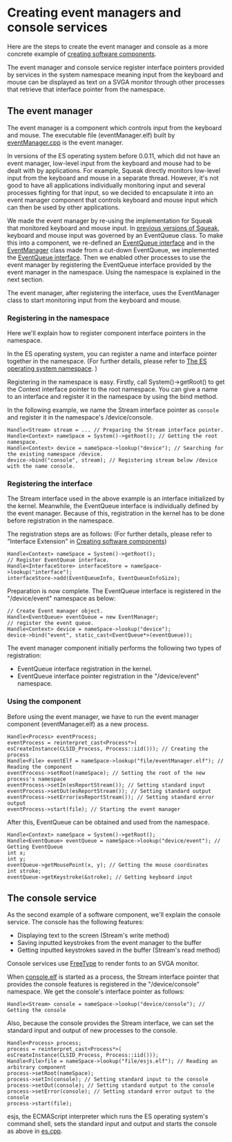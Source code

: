 # Creating event managers and console services #

Here are the steps to create the event manager and console as a more concrete example of [creating software components](ComponentHowto.md).

The event manager and console service register interface pointers provided by services in the system namespace meaning input from the keyboard and mouse can be displayed as text on a SVGA monitor through other processes that retrieve that interface pointer from the namespace.

## The event manager ##

The event manager is a component which controls input from the keyboard and mouse. The executable file (eventManager.elf) built by [eventManager.cpp](http://code.google.com/p/es-operating-system/source/browse/trunk/cmd/eventManager.cpp) is the event manager.

In versions of the ES operating system before 0.0.11, which did not have an event manager, low-level input from the keyboard and mouse had to be dealt with by applications. For example, Squeak directly monitors low-level input from the keyboard and mouse in a separate thread. However, it's not good to have all applications individually monitoring input and several processes fighting for that input, so we decided to encapsulate it into an event manager component that controls keyboard and mouse input which can then be used by other applications.

We made the event manager by re-using the implementation for Squeak that monitored keyboard and mouse input. In [previous versions of Squeak](http://code.google.com/p/es-operating-system/source/browse/trunk/cmd/squeak-3.7.1/es/vm/sqEsInput.cpp), keyboard and mouse input was governed by an EventQueue class. To make this into a component, we re-defined an [EventQueue interface](http://code.google.com/p/es-operating-system/source/browse/trunk/cmd/IEventQueue.idl) and in the [EventManager](http://code.google.com/p/es-operating-system/source/browse/trunk/cmd/eventManager.cpp) class made from a cut-down EventQueue, we implemented the [EventQueue interface](http://code.google.com/p/es-operating-system/source/browse/trunk/cmd/IEventQueue.idl). Then we enabled other processes to use the event manager by registering the EventQueue interface provided by the event manager in the namespace. Using the namespace is explained in the next section.

The event manager, after registering the interface, uses the EventManager class to start monitoring input from the keyboard and mouse.

### Registering in the namespace ###

Here we'll explain how to register component interface pointers in the namespace.

In the ES operating system, you can register a name and interface pointer together in the namespace. (For further details, please refer to [The ES operating system namespace](Namespace.md). )

Registering in the namespace is easy. Firstly, call System()->getRoot() to get the Context interface pointer to the root namespace. You can give a name to an interface and register it in the namespace by using the bind method.

In the following example, we name the Stream interface pointer as `console` and register it in the namespace's /device/console.

```
Handle<Stream> stream = ... // Preparing the Stream interface pointer.
Handle<Context> nameSpace = System()->getRoot(); // Getting the root namespace.
Handle<Context> device = nameSpace->lookup("device"); // Searching for the existing namespace /device.
device->bind("console", stream); // Registering stream below /device with the name console.
```

### Registering the interface ###

The Stream interface used in the above example is an interface initialized by the kernel. Meanwhile, the EventQueue interface is individually defined by the event manager. Because of this, registration in the kernel has to be done before registration in the namespace.

The registration steps are as follows: (For further details, please refer to "Interface Extension" in [Creating software components](ComponentHowto.md))

```
Handle<Context> nameSpace = System()->getRoot();
// Register EventQueue interface.
Handle<InterfaceStore> interfaceStore = nameSpace->lookup("interface");
interfaceStore->add(EventQueueInfo, EventQueueInfoSize);
```

Preparation is now complete. The EventQueue interface is registered in the "/device/event" namespace as below:

```
// Create Event manager object.
Handle<EventQueue> eventQueue = new EventManager;
// register the event queue.
Handle<Context> device = nameSpace->lookup("device");
device->bind("event", static_cast<EventQueue*>(eventQueue));
```

The event manager component initially performs the following two types of registration:

  * EventQueue interface registration in the kernel.
  * EventQueue interface pointer registration in the "/device/event" namespace.

### Using the component ###

Before using the event manager, we have to run the event manager component (eventManager.elf) as a new process.

```
Handle<Process> eventProcess;
eventProcess = reinterpret_cast<Process*>(
esCreateInstance(CLSID_Process, Process::iid())); // Creating the process
Handle<File> eventElf = nameSpace->lookup("file/eventManager.elf"); // Reading the component
eventProcess->setRoot(nameSpace); // Setting the root of the new process's namespace
eventProcess->setIn(esReportStream()); // Setting standard input
eventProcess->setOut(esReportStream()); // Setting standard output
eventProcess->setError(esReportStream()); // Setting standard error output
eventProcess->start(file); // Starting the event manager
```

After this, EventQueue can be obtained and used from the namespace.

```
Handle<Context> nameSpace = System()->getRoot();
Handle<EventQueue> eventQueue = nameSpace->lookup("device/event"); // Getting EventQueue
int x;
int y;
eventQueue->getMousePoint(x, y); // Getting the mouse coordinates
int stroke;
eventQueue->getKeystroke(&stroke); // Getting keyboard input
```

## The console service ##

As the second example of a software component, we'll explain the console service. The console has the following features:

  * Displaying text to the screen (Stream's write method)
  * Saving inputted keystrokes from the event manager to the buffer
  * Getting inputted keystrokes saved in the buffer (Stream's read method)

Console services use [FreeType](http://www.freetype.org/) to render fonts to an SVGA monitor.

When [console.elf](http://code.google.com/p/es-operating-system/source/browse/trunk/cmd/console.cpp) is started as a process, the Stream interface pointer that provides the console features is registered in the "/device/console" namespace. We get the console's interface pointer as follows:

```
Handle<Stream> console = nameSpace->lookup("device/console"); // Getting the console
```

Also, because the console provides the Stream interface, we can set the standard input and output of new processes to the console.

```
Handle<Process> process;
process = reinterpret_cast<Process*>(
esCreateInstance(CLSID_Process, Process::iid()));
Handle<File>file = nameSpace->lookup("file/esjs.elf"); // Reading an arbitrary component
process->setRoot(nameSpace);
process->setIn(console); // Setting standard input to the console
process->setOut(console); // Setting standard output to the console
process->setError(console); // Setting standard error output to the console
process->start(file);
```

esjs, the ECMAScript interpreter which runs the ES operating system's command shell, sets the standard input and output and starts the console as above in [es.cpp](http://code.google.com/p/es-operating-system/source/browse/trunk/init/es.cpp).